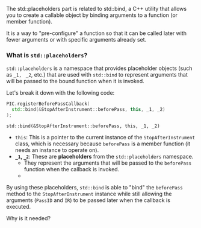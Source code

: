 The std::placeholders part is related to std::bind, a C++ utility that allows you to create a callable object by binding arguments to a function (or member function). 

It is a way to "pre-configure" a function so that it can be called later with fewer arguments or with specific arguments already set.

### What is `std::placeholders`?
`std::placeholders` is a namespace that provides placeholder objects (such as `_1,` ` _2`, etc.) that are used with `std::bind` to represent arguments that will be passed to the bound function when it is invoked.

Let's break it down with the following code:
```cpp
PIC.registerBeforePassCallback(
  std::bind(&StopAfterInstrument::beforePass, this, _1, _2)
);
```

`std::bind(&StopAfterInstrument::beforePass, this, _1, _2)`
- `this`: This is a pointer to the current instance of the `StopAfterInstrument` class, which is necessary because `beforePass` is a member function (it needs an instance to operate on).
- **`_1`, `_2`**: These are **placeholders** from the `std::placeholders` namespace. 
	- They represent the arguments that will be passed to the `beforePass` function when the callback is invoked.
	- 

By using these placeholders, `std::bind` is able to "bind" the `beforePass` method to the `StopAfterInstrument` instance while still allowing the arguments (`PassID` and `IR`) to be passed later when the callback is executed.

Why is it needed?
